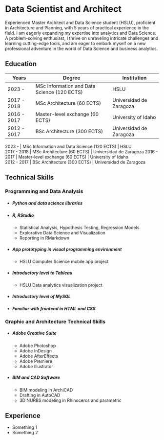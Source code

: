 # Data Scientist and Architect

Experienced Master Architect and Data Science student (HSLU), proficient in Architecture and
Planning, with 5 years of practical experience in the field. I am eagerly expanding my expertise into
analytics and Data Science. A problem-solving enthusiast, I thrive on unraveling intricate challenges
and learning cutting-edge tools, and am eager to embark myself on a new professional adventure in
the world of Data Science and business analytics.

## Education

| Years       | Degree                             | Institution                   |
|-------------|------------------------------------|-------------------------------|
| 2023 -  | MSc Information and Data Science (120 ECTS) | HSLU 	|				       		
| 2017 - 2018  | MSc Architecture (60 ECTS)	| Universidad de Zaragoza |
| 2016 - 2017 | Master-level exchange (60 ECTS)    | University of Idaho 	
| 2012 - 2017 | BSc Architecture (300 ECTS)        | Universidad de Zaragoza       |

2023 -  | MSc Information and Data Science (120 ECTS) | HSLU			       		
2017 - 2018  | MSc Architecture (60 ECTS)	| Universidad de Zaragoza
2016 - 2017 | Master-level exchange (60 ECTS)    | University of Idaho 	
2012 - 2017 | BSc Architecture (300 ECTS)        | Universidad de Zaragoza


## Technical Skills

### Programming and Data Analysis

- ##### Python and data science libraries
  
- ##### R, RStudio
  
    - Statistical Analysis, Hypothesis Testing, Regression Models
    - Explorative Data Science and Visualization
    - Reporting in RMarkdown
      
- ##### App prototyping in visual programming environment
    - HSLU Computer Science mobile app project
      
- ##### Introductory level to Tableau
    - HSLU Data analytics visualization project

- ##### Introductory level of MySQL
  
- ##### Familiar with frontend in HTML and CSS


### Graphic and Architecture Technical Skills

- ##### Adobe Creative Suite
    - Adobe Photoshop
    - Adobe InDesign
    - Adobe AfterEffects
    - Adobe Premiere
    - Adobe Illustrator
      
- ##### BIM and CAD Software
    - BIM modeling in ArchiCAD
    - Drafting in AutoCAD
    - 3D NURBS modeling in Rhinoceros and parametric

## Experience

- Something 1
- Something 2
